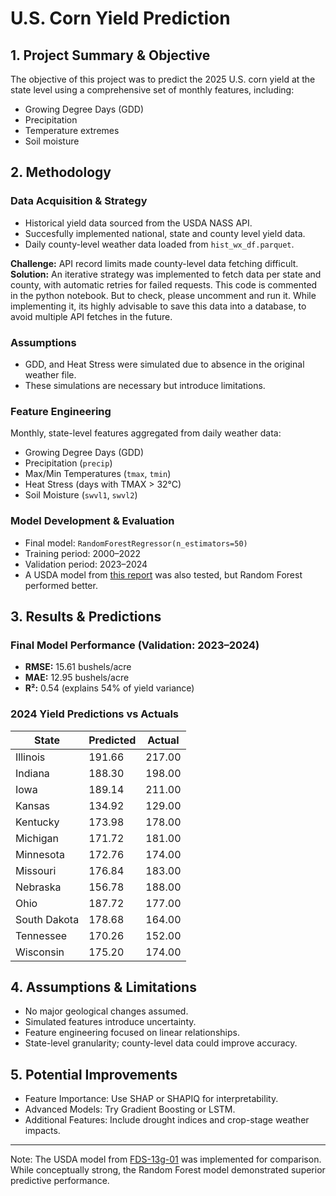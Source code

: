 # U.S. Corn Yield Prediction

## 1. Project Summary & Objective
The objective of this project was to predict the 2025 U.S. corn yield at the state level using a comprehensive set of monthly features, including:
- Growing Degree Days (GDD)
- Precipitation
- Temperature extremes
- Soil moisture

## 2. Methodology

### Data Acquisition & Strategy
- Historical yield data sourced from the USDA NASS API.
- Succesfully implemented national, state and county level yield data.
- Daily county-level weather data loaded from `hist_wx_df.parquet`.

**Challenge:** API record limits made county-level data fetching difficult. 
**Solution:** An iterative strategy was implemented to fetch data per state and county, with automatic retries for failed requests. This code is commented in the python notebook. But to check, please uncomment and run it. While implementing it, its highly advisable to save this data into a database, to avoid multiple API fetches in the future.

### Assumptions
- GDD, and Heat Stress were simulated due to absence in the original weather file.
- These simulations are necessary but introduce limitations.

### Feature Engineering
Monthly, state-level features aggregated from daily weather data:
- Growing Degree Days (GDD)
- Precipitation (`precip`)
- Max/Min Temperatures (`tmax`, `tmin`)
- Heat Stress (days with TMAX > 32°C)
- Soil Moisture (`swvl1`, `swvl2`)

### Model Development & Evaluation
- Final model: `RandomForestRegressor(n_estimators=50)`
- Training period: 2000–2022
- Validation period: 2023–2024
- A USDA model from [this report](https://ers.usda.gov/sites/default/files/_laserfiche/outlooks/36651/39297_fds-13g-01.pdf?v=99616) was also tested, but Random Forest performed better.

## 3. Results & Predictions

### Final Model Performance (Validation: 2023–2024)
- **RMSE:** 15.61 bushels/acre 
- **MAE:** 12.95 bushels/acre 
- **R²:** 0.54 (explains 54% of yield variance)

### 2024 Yield Predictions vs Actuals

| State        | Predicted | Actual |
|--------------|-----------|--------|
| Illinois     | 191.66    | 217.00 |
| Indiana      | 188.30    | 198.00 |
| Iowa         | 189.14    | 211.00 |
| Kansas       | 134.92    | 129.00 |
| Kentucky     | 173.98    | 178.00 |
| Michigan     | 171.72    | 181.00 |
| Minnesota    | 172.76    | 174.00 |
| Missouri     | 176.84    | 183.00 |
| Nebraska     | 156.78    | 188.00 |
| Ohio         | 187.72    | 177.00 |
| South Dakota | 178.68    | 164.00 |
| Tennessee    | 170.26    | 152.00 |
| Wisconsin    | 175.20    | 174.00 |

## 4. Assumptions & Limitations
- No major geological changes assumed.
- Simulated features introduce uncertainty.
- Feature engineering focused on linear relationships.
- State-level granularity; county-level data could improve accuracy.

## 5. Potential Improvements
- Feature Importance: Use SHAP or SHAPIQ for interpretability.
- Advanced Models: Try Gradient Boosting or LSTM.
- Additional Features: Include drought indices and crop-stage weather impacts.

---

Note: The USDA model from [FDS-13g-01](https://ers.usda.gov/sites/default/files/_laserfiche/outlooks/36651/39297_fds-13g-01.pdf?v=99616) was implemented for comparison. While conceptually strong, the Random Forest model demonstrated superior predictive performance.
